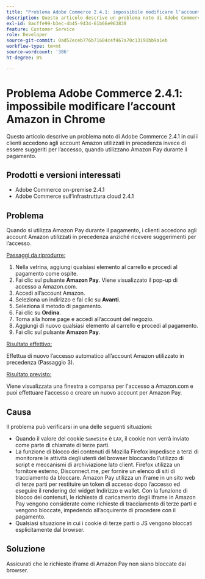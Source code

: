 ```yaml
---
title: "Problema Adobe Commerce 2.4.1: impossibile modificare l’account Amazon in Chrome"
description: Questo articolo descrive un problema noto di Adobe Commerce 2.4.1 in cui i clienti accedono agli account Amazon utilizzati in precedenza invece di essere suggeriti per l’accesso, quando utilizzano Amazon Pay durante il pagamento.
exl-id: 8acffe99-b3ec-4b45-9434-61b66e963838
feature: Customer Service
role: Developer
source-git-commit: 0ad52eceb776b71604c4f467a70c13191bb9a1eb
workflow-type: tm+mt
source-wordcount: '386'
ht-degree: 0%

---
```


# Problema Adobe Commerce 2.4.1: impossibile modificare l’account Amazon in Chrome

Questo articolo descrive un problema noto di Adobe Commerce 2.4.1 in cui i clienti accedono agli account Amazon utilizzati in precedenza invece di essere suggeriti per l’accesso, quando utilizzano Amazon Pay durante il pagamento.

## Prodotti e versioni interessati

* Adobe Commerce on-premise 2.4.1
* Adobe Commerce sull’infrastruttura cloud 2.4.1

## Problema

Quando si utilizza Amazon Pay durante il pagamento, i clienti accedono agli account Amazon utilizzati in precedenza anziché ricevere suggerimenti per l’accesso.

<u>Passaggi da riprodurre:</u>

1. Nella vetrina, aggiungi qualsiasi elemento al carrello e procedi al pagamento come ospite.
1. Fai clic sul pulsante **Amazon Pay**. Viene visualizzato il pop-up di accesso a Amazon.com.
1. Accedi all’account Amazon.
1. Seleziona un indirizzo e fai clic su **Avanti**.
1. Seleziona il metodo di pagamento.
1. Fai clic su **Ordina**.
1. Torna alla home page e accedi all’account del negozio.
1. Aggiungi di nuovo qualsiasi elemento al carrello e procedi al pagamento.
1. Fai clic sul pulsante **Amazon Pay**.

<u>Risultato effettivo:</u>

Effettua di nuovo l’accesso automatico all’account Amazon utilizzato in precedenza (Passaggio 3).

<u>Risultato previsto:</u>

Viene visualizzata una finestra a comparsa per l&#39;accesso a Amazon.com e puoi effettuare l&#39;accesso o creare un nuovo account per Amazon Pay.

## Causa

Il problema può verificarsi in una delle seguenti situazioni:

* Quando il valore del cookie `SameSite` è `LAX`, il cookie non verrà inviato come parte di chiamate di terze parti.
* La funzione di blocco dei contenuti di Mozilla Firefox impedisce a terzi di monitorare le attività degli utenti del browser bloccando l’utilizzo di script e meccanismi di archiviazione lato client. Firefox utilizza un fornitore esterno, Disconnect.me, per fornire un elenco di siti di tracciamento da bloccare. Amazon Pay utilizza un iframe in un sito web di terze parti per restituire un token di accesso dopo l’accesso ed eseguire il rendering del widget Indirizzo e wallet. Con la funzione di blocco dei contenuti, le richieste di caricamento degli iframe in Amazon Pay vengono considerate come richieste di tracciamento di terze parti e vengono bloccate, impedendo all’acquirente di procedere con il pagamento.
* Qualsiasi situazione in cui i cookie di terze parti o JS vengono bloccati esplicitamente dal browser.

## Soluzione

Assicurati che le richieste iframe di Amazon Pay non siano bloccate dai browser.
